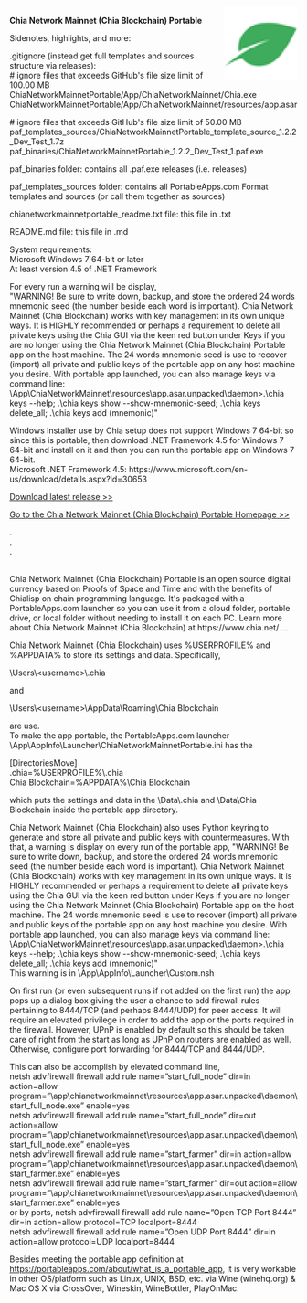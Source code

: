<img src="ChiaNetworkMainnetPortable\App\AppInfo\appicon_128.png" width="128" height="128" style="float:right;">
<!-- ChiaNetworkMainnetPortable -->
<p><strong>Chia Network Mainnet (Chia Blockchain) Portable</strong></p>

Sidenotes, highlights, and more:

<p>.gitignore (instead get full templates and sources structure via releases):<br>
# ignore files that exceeds GitHub's file size limit of 100.00 MB<br>
ChiaNetworkMainnetPortable/App/ChiaNetworkMainnet/Chia.exe
ChiaNetworkMainnetPortable/App/ChiaNetworkMainnet/resources/app.asar</p>
<p># ignore files that exceeds GitHub's file size limit of 50.00 MB<br>
paf_templates_sources/ChiaNetworkMainnetPortable_template_source_1.2.2_Dev_Test_1.7z
paf_binaries/ChiaNetworkMainnetPortable_1.2.2_Dev_Test_1.paf.exe</p>

<p>paf_binaries folder: contains all .paf.exe releases (i.e. releases)</p>
<p>paf_templates_sources folder: contains all PortableApps.com Format templates and sources
(or call them together as sources)</p>
<p>chianetworkmainnetportable_readme.txt file: this file in .txt</p>
<p>README.md file: this file in .md</p>

<p>System requirements:<br>
Microsoft Windows 7 64-bit or later<br>
At least version 4.5 of .NET Framework</p>

<p>For every run a warning will be display,<br>
"WARNING! Be sure to write down, backup, and store the ordered 24 words mnemonic seed (the number beside each word is important).  Chia Network Mainnet (Chia Blockchain) works with key management in its own unique ways.  It is HIGHLY recommended or perhaps a requirement to delete all private keys using the Chia GUI via the keen red button under Keys if you are no longer using the Chia Network Mainnet (Chia Blockchain) Portable app on the host machine.  The 24 words mnemonic seed is use to recover (import) all private and public keys of the portable app on any host machine you desire.  With portable app launched, you can also manage keys via command line: \App\ChiaNetworkMainnet\resources\app.asar.unpacked\daemon>.\chia keys --help; .\chia keys show --show-mnemonic-seed; .\chia keys delete_all; .\chia keys add (mnemonic)"</p>

<p>Windows Installer use by Chia setup does not support Windows 7 64-bit so since this is portable, then download .NET Framework 4.5 for Windows 7 64-bit and install on it and then you can run the portable app on Windows 7 64-bit.<br>
Microsoft .NET Framework 4.5: https://www.microsoft.com/en-us/download/details.aspx?id=30653</p>

<p><a href="https://github.com/hoabut/ChiaNetworkMainnetPortable/releases/tag/1.2.1.991">Download latest release &gt;&gt;</a></p>

<p><a href="https://portableapps.com/node/64425">Go to the Chia Network Mainnet (Chia Blockchain) Portable Homepage &gt;&gt;</a></p>
.<br>
.<br>
.<br>
<br>
<p>Chia Network Mainnet (Chia Blockchain) Portable is an open source digital currency based on Proofs of Space and Time and with the benefits of Chialisp on chain programming language.  It's packaged with a PortableApps.com launcher so you can use it from a cloud folder, portable drive, or local folder without needing to install it on each PC.  Learn more about Chia Network Mainnet (Chia Blockchain) at https://www.chia.net/ …<br>

Chia Network Mainnet (Chia Blockchain) uses %USERPROFILE% and %APPDATA% to store its settings and data.  Specifically,

\\Users\\\<username\>\\\.chia</pre>

and

\\Users\\\<username\>\\AppData\\Roaming\\Chia Blockchain

are use.<br>
To make the app portable, the PortableApps.com launcher \App\AppInfo\Launcher\ChiaNetworkMainnetPortable.ini has the<br>

[DirectoriesMove]<br>
.chia=%USERPROFILE%\\.chia<br>
Chia Blockchain=%APPDATA%\\Chia Blockchain<br>

which puts the settings and data in the \Data\\.chia  and \Data\Chia Blockchain inside the portable app directory.

Chia Network Mainnet (Chia Blockchain) also uses Python keyring to generate and store all private and public keys with countermeasures.  With that, a warning is display on every run of the portable app, "WARNING! Be sure to write down, backup, and store the ordered 24 words mnemonic seed (the number beside each word is important).  Chia Network Mainnet (Chia Blockchain) works with key management in its own unique ways.  It is HIGHLY recommended or perhaps a requirement to delete all private keys using the Chia GUI via the keen red button under Keys if you are no longer using the Chia Network Mainnet (Chia Blockchain) Portable app on the host machine.  The 24 words mnemonic seed is use to recover (import) all private and public keys of the portable app on any host machine you desire.  With portable app launched, you can also manage keys via command line: \App\ChiaNetworkMainnet\resources\app.asar.unpacked\daemon>.\chia keys --help; .\chia keys show --show-mnemonic-seed; .\chia keys delete_all; .\chia keys add (mnemonic)"<br>
This warning is in \App\AppInfo\Launcher\Custom.nsh

On first run (or even subsequent runs if not added on the first run) the app pops up a dialog box giving the user a chance to add firewall rules pertaining to 8444/TCP (and perhaps 8444/UDP) for peer access.  It will require an elevated privilege in order to add the app or the ports required in the firewall.  However, UPnP is enabled by default so this should be taken care of right from the start as long as UPnP on routers are enabled as well.  Otherwise, configure port forwarding for 8444/TCP and 8444/UDP.<br>

This can also be accomplish by elevated command line,<br>
netsh advfirewall firewall add rule name=”start_full_node” dir=in action=allow program=”\app\chianetworkmainnet\resources\app.asar.unpacked\daemon\start_full_node.exe” enable=yes<br>
netsh advfirewall firewall add rule name=”start_full_node” dir=out action=allow program=”\app\chianetworkmainnet\resources\app.asar.unpacked\daemon\start_full_node.exe”  enable=yes<br>
netsh advfirewall firewall add rule name=”start_farmer” dir=in action=allow program=”\app\chianetworkmainnet\resources\app.asar.unpacked\daemon\start_farmer.exe” enable=yes<br>
netsh advfirewall firewall add rule name=”start_farmer” dir=out action=allow program=”\app\chianetworkmainnet\resources\app.asar.unpacked\daemon\start_farmer.exe”  enable=yes<br>
or by ports,
netsh advfirewall firewall add rule name=”Open TCP Port 8444” dir=in action=allow protocol=TCP localport=8444<br>
netsh advfirewall firewall add rule name=”Open UDP Port 8444” dir=in action=allow protocol=UDP localport=8444<br>

Besides meeting the portable app definition at https://portableapps.com/about/what_is_a_portable_app, it is very workable in other OS/platform such as Linux, UNIX, BSD, etc. via Wine (winehq.org) & Mac OS X via CrossOver, Wineskin, WineBottler, PlayOnMac.</p>
